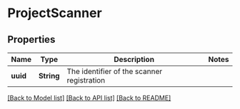 # ProjectScanner

## Properties

Name | Type | Description | Notes
------------ | ------------- | ------------- | -------------
**uuid** | **String** | The identifier of the scanner registration | 

[[Back to Model list]](../README.md#documentation-for-models) [[Back to API list]](../README.md#documentation-for-api-endpoints) [[Back to README]](../README.md)


